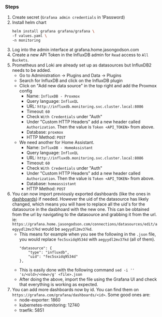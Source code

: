 ### Steps
1. Create secret (`Grafana admin credentials` in 1Password)
2. Install helm chart
    ```bash
    helm install grafana grafana/grafana \
    -f values.yaml \
    -n monitoring
    ```
4. Log into the admin interface at grafana.home.jasongodson.com
6. Create a new API Token in the InfluxDB admin for `Read` access to `All Buckets`.
5. Prometheus and Loki are already set up as datasources but InfluxDB2 needs to be added.
    - Go to Administration -> Plugins and Data -> Plugins
    - Search for InfluxDB and click on the InfluxDB plugin
    - Click on "Add new data source" in the top right and add the Proxmox config
        - Name: `InfluxDB - Proxmox`
        - Query language: `InfluxQL`
        - URL: `http://influxdb.monitoring.svc.cluster.local:8086`
        - Timeout: `60`
        - Check `With Credentials` under "Auth"
        - Under "Custom HTTP Headers" add a new header called `Authorization`. Then the value is `Token <API_TOKEN>` from above.
        - Database: `proxmox`
        - HTTP Method: `POST`
    - We need another for Home Assistant.
        - Name: `InfluxDB - HomeAssistant`
        - Query language: `InfluxQL`
        - URL: `http://influxdb.monitoring.svc.cluster.local:8086`
        - Timeout: `60`
        - Check `With Credentials` under "Auth"
        - Under "Custom HTTP Headers" add a new header called `Authorization`. Then the value is `Token <API_TOKEN>` from above.
        - Database: `homeassistant`
        - HTTP Method: `POST`
6. You can now import previously exported dashboards (like the ones in [dashboards](./dashboards/)) if needed. However the uid of the datasource has likely changed, which means you will have to replace all the uid's for the datasource in the dasbhoard with the new one. This can be obtained from the url by navigating to the datasource and grabbing it from the url. ie: `https://grafana.home.jasongodson.com/connections/datasources/edit/aegyydl2mv37kd` would be `aegyydl2mv37kd`.
    - This means for example when you see the following in the `.json` file, you would replace `fec5sxidq9534d` with `aegyydl2mv37kd` (all of them).
        ```
        "datasource": {
            "type": "influxdb",
            "uid": "fec5sxidq9534d"
        },
        ```
    - This is easily done with the following command `sed -i '' 's/<old>/<new>/g' <file>.json`
    - After doing the above, import the file using the Grafana UI and check that everything is working as expected.
7. You can add more dashboards now by id. You can find them on `https://grafana.com/grafana/dashboards/<id>`. Some good ones are:
    - node-exporter: 1860
    - kubernetes-monitoring: 12740
    - traefik: 5851